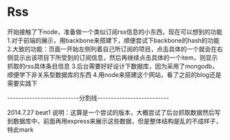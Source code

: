 Rss
===

开始接触了下node，准备做一个类似订阅rss信息的小东西，现在可以想到的功能
1.对于前端的展示，用backbone来搭建下，顺便尝试下backbone的hash的功能
2.大致的功能：页面一开始左侧列着自己所订阅的项目，点击具体的一个就会在右侧显示出该项目下所受到的订阅信息，然后再继续点击具体的一个item，则显示抓取的rss具体条目信息
3.后台需要好好设计下数据库，因为采用了mongodb，顺便学下非关系型数据库的东西
4.用node来搭建这个网站，看了之前的blog还是需要实践下


--------------------------分割线--------------------------

2014.7.27 beat1
说明：这算是一个尝试的版本，大概尝试了后台抓取数据然后写到数据库中，前面再用express来展示这些数据，但是整体结构是乱的不成样子，特此mark

